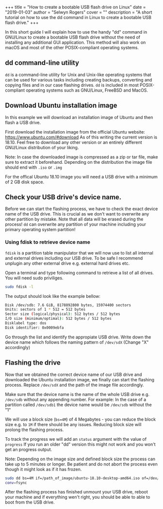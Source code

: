+++
title = "How to create a bootable USB flash drive on Linux"
date = "2019-01-03"
author = "Selwyn Rogers"
cover = ""
description = "A short tutorial on how to use the dd command in Linux to create a bootable USB flash drive."
+++

In this short guide I will explain how to use the handy "dd" command in GNU/Linux to create a bootable
USB flash drive without the need of installing any additional GUI application. This method will also work on
macOS and most of the other POSIX-compliant operating systems.


## dd command-line utility

```dd``` is a command-line utility for Unix and Unix-like operating systems that can be used for
various tasks including creating backups, converting and copying files and in our case flashing
drives. ```dd``` is included in most POSIX-compliant operating systems such as GNU/Linux, FreeBSD and MacOS.


## Download Ubuntu installation image

In this example we will download an installation image of Ubuntu and then flash a USB drive.

First download the installation image from the official Ubuntu website:  https://www.ubuntu.com/#download
As of this writing the current version is 18.10. Feel free to download any other version or an
entirely different GNU/Linux distribution of your liking.

Note: In case the downloaded image is compressed as a zip or tar file, make sure to extract it
beforehand. Depending on the distribution the image file should end with ```.iso``` or ```.img```

For the offical Ubuntu 18.10 image you will need a USB drive with a minimum of 2 GB disk space.


## Check your USB drive's device name.

Before we can start the flashing process, we have to check the exact device name of the USB
drive. This is crucial as we don't want to overwrite any other partition by mistake. Note that all
data will be erased during the process! ```dd``` can overwrite any partition of your machine
including your primary operating system partition!

### Using fdisk to retrieve device name

```fdisk``` is a partition table manipulator that we will now use to list all internal and
external drives including our USB drive. To be safe I recommend unplugin any other external drive
e.g. external hard drives etc.

Open a terminal and type following command to retrieve a list of all drives. You will need
sudo priviliges.

```bash
sudo fdisk -l
```

The output should look like the example bellow:

```bash
Disk /dev/sdb: 7.6 GiB, 8178892800 bytes, 15974400 sectors
Units: sectors of 1 * 512 = 512 bytes
Sector size (logical/physical): 512 bytes / 512 bytes
I/O size (minimum/optimal): 512 bytes / 512 bytes
Disklabel type: dos
Disk identifier: 0x0009ebfa
```


Go through the list and identify the appropiate USB drive.
Write down the device name which follows the naming pattern of ```/dev/sdX```
(Change "X" accordingly)

## Flashing the drive

Now that we obtained the correct device name of our USB drive and downloaded the
Ubuntu installation image, we finally can start the flashing process.
Replace ```/dev/sdX``` and the path of the image file accordingly.

Make sure that the device name is the name of the whole USB drive e.g. ```/dev/sdb``` without
any appending number. For example: In the case of a
partition called ```/dev/sdb1``` the device name would be ```/dev/sdb``` without the "1"

We will use a block size (```bs=4M```) of 4 Megabytes - you can reduce the block size e.g. to
```1M``` if there should be any issues. Reducing block size will prolong the flashing process.

To track the progress we will add an ```status``` argument with the value of ```progress```
If you run an older "dd" version this might not work and you won't get an progress output.

Note: Depending on the image size and defined block size the process can take up to 5 minutes or
longer. Be patient and do not abort the process even though it might look as if it has frozen.


```bash
sudo dd bs=4M if=/path_of_image/ubuntu-18.10-desktop-amd64.iso of=/dev/sdX status=progress
conv=fsync
```

After the flashing process has finished unmount your USB drive, reboot your machine and if
everything wen't right, you should be able to able to boot from the USB drive.
